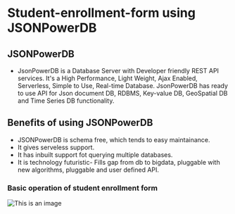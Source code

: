 # Student-enrollment-form using JSONPowerDB
## JSONPowerDB
* JsonPowerDB is a Database Server with Developer friendly REST API services. It's a High Performance, Light Weight, Ajax Enabled, Serverless, Simple to Use, Real-time Database. JsonPowerDB has ready to use API for Json document DB, RDBMS, Key-value DB, GeoSpatial DB and Time Series DB functionality. 
## Benefits of using JSONPowerDB
* JSONPowerDB is schema free, which tends to easy maintainance.
* It gives serveless support.
* It has inbuilt support fot querying multiple databases.
* It is technology futuristic- Fills gap from db to bigdata, pluggable with new algorithms, pluggable and user defined API.
### Basic operation of student enrollment form
![This is an image]("C:\Users\vasav\OneDrive\Pictures\Screenshots\2023-02-17.png")
